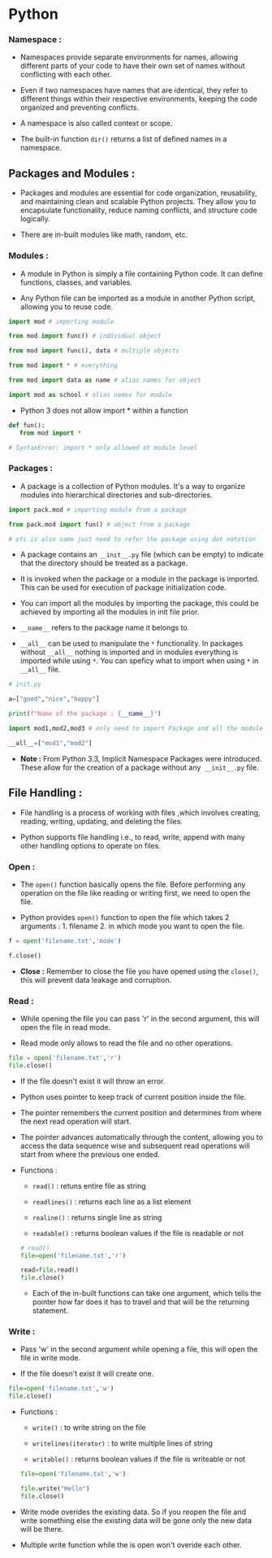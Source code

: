 # Python

### Namespace :

   - Namespaces provide separate environments for names, allowing different parts of your code to have their own set of names without conflicting with each other. 

   - Even if two namespaces have names that are identical, they refer to different things within their respective environments, keeping the code organized and preventing conflicts.

   - A namespace is also called context or scope.

   - The built-in function `dir()` returns a list of defined names in a namespace.

## Packages and Modules :

- Packages and modules are essential for code organization, reusability, and maintaining clean and scalable Python projects. They allow you to encapsulate functionality, reduce naming conflicts, and structure code logically.

- There are in-built modules like math, random, etc.

### Modules :

   - A module in Python is simply a file containing Python code. It can define functions, classes, and variables. 
   
   - Any Python file can be imported as a module in another Python script, allowing you to reuse code.

   ```python
   import mod # importing module
   
   from mod import func() # individual object
   
   from mod import func(), data # multiple objects
   
   from mod import * # everything
   
   from mod import data as name # alias names for object
   
   import mod as school # alias names for module

   ```

   - Python 3 does not allow import * within a function

   ```python
   def fun():
      from mod import *

   # SyntaxError: import * only allowed at module level
   ```

### Packages :

   - A package is a collection of Python modules. It's a way to organize modules into hierarchical directories and sub-directories. 
   
   ```python
   import pack.mod # importing module from a package

   from pack.mod import fun() # object from a package

   # etc is also same just need to refer the package using dot notation
   ```
   
   - A package contains an `__init__.py` file (which can be empty) to indicate that the directory should be treated as a package.

   - It is invoked when the package or a module in the package is imported. This can be used for execution of package initialization code.

   - You can import all the modules by importing the package, this could be achieved by importing all the modules in init file prior. 

   - `__name__` refers to the package name it belongs to.

   - `__all__` can be used to manipulate the `*` functionality. In packages without `__all__` nothing is imported and in modules everything is imported while using `*`. You can speficy what to import when using `*` in `__all__` file.

   ```python
   # init.py

   a=["good","nice","happy"]

   print(f"Name of the package : {__name__}")

   import mod1,mod2,mod3 # only need to import Package and all the module inside it will be imported

   __all__=["mod1","mod2"]
   
   ```

   - **Note :** From Python 3.3, Implicit Namespace Packages were introduced. These allow for the creation of a package without any` __init__.py` file.

## File Handling :

- File handling is a process of working with files ,which involves creating, reading, writing, updating, and deleting the files.

- Python supports file handling i.e., to read, write, append with many other handling options to operate on files.

### Open : 

   - The `open()` function basically opens the file. Before performing any operation on the file like reading or writing first, we need to open the file.

   - Python provides `open()` function to open the file which takes 2 arguments : 1. filename 2. in which mode you want to open the file.

   ```python
   f = open('filename.txt','mode')

   f.close()
   ```

- **Close :** Remember to close the file you have opened using the `close()`, this will prevent data leakage and corruption.

### Read :

   - While opening the file you can pass 'r' in the second argument, this will open the file in read mode.

   - Read mode only allows to read the file and no other operations.

   ```python
   file = open('filename.txt','r')
   file.close()
   ```

   - If the file doesn't exist it will throw an error.

   - Python uses pointer to keep track of current position inside the file.

   - The pointer remembers the current position and determines from where the next read operation will start.

   - The pointer advances automatically through the content, allowing you to access the data sequence wise and subsequent read operations will start from where the previous one ended.

   - Functions :

      - `read()` : retuns entire file as string

      - `readlines()` : returns each line as a list element

      - `realine()` : returns single line as string

      - `readable()` : returns boolean values if the file is readable or not

      ```python
      # read()
      file=open('filename.txt','r')
      
      read=file.read()
      file.close()
      ```

      - Each of the in-built functions can take one argument, which tells the pointer how far does it has to travel and that will be the returning statement.

### Write :

- Pass 'w' in the second argument while opening a file, this will open the file in write mode.

- If the file doesn't exist it will create one.

```python
file=open('filename.txt','w')
file.close()
```

- Functions :

   - `write()` : to write string on the file

   - `writelines(iterator)` : to write multiple lines of string

   - `writable()` : returns boolean values if the file is writeable or not

   ```python
   file=open('filename.txt','w')
   
   file.write("Hello")
   file.close()
   ```

- Write mode overides the existing data. So if you reopen the file and write something else the existing data will be gone only the new data will be there.

- Multiple write function while the is open won't overide each other.